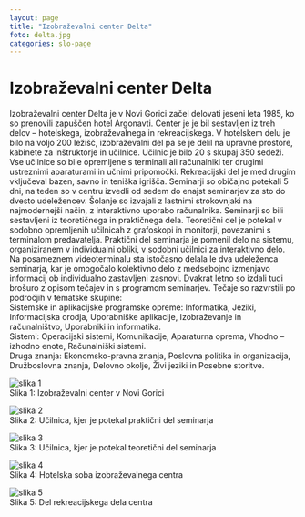 ```yaml
---
layout: page
title: "Izobraževalni center Delta"
foto: delta.jpg
categories: slo-page
---
```


# Izobraževalni center Delta

Izobraževalni center Delta je v Novi Gorici začel delovati jeseni leta 1985, ko so prenovili zapuščen hotel Argonavti. Center je je bil 
sestavljen iz treh delov – hotelskega, izobraževalnega in rekreacijskega. V hotelskem delu je bilo na voljo 200  ležišč, izobraževalni del 
pa se je delil na upravne prostore, kabinete za inštruktorje in učilnice. Učilnic je bilo 20 s skupaj 350 sedeži. Vse učilnice so bile 
opremljene s terminali ali računalniki ter drugimi ustreznimi aparaturami in učnimi pripomočki. Rekreacijski del je med drugim vključeval 
bazen, savno in teniška igrišča. 
Seminarji so običajno potekali 5 dni, na teden so v centru izvedli od sedem do enajst seminarjev za sto do dvesto udeležencev. Šolanje so 
izvajali z lastnimi strokovnjaki na najmodernejši način, z interaktivno uporabo računalnika. Seminarji so bili sestavljeni iz teoretičnega 
in praktičnega dela. Teoretični del je potekal v sodobno opremljenih učilnicah z grafoskopi in monitorji, povezanimi s terminalom predavatelja. 
Praktični del seminarja je pomenil delo na sistemu, organiziranem v individualni obliki, v sodobni učilnici za interaktivno delo. Na 
posameznem videoterminalu sta istočasno delala le dva udeleženca seminarja, kar je omogočalo kolektivno delo z medsebojno izmenjavo informacij 
ob individualno zastavljeni zasnovi. 
Dvakrat letno so izdali tudi brošuro z opisom tečajev in s programom seminarjev. Tečaje so razvrstili po področjih v tematske skupine:
<br>
Sistemske in aplikacijske programske opreme: Informatika, Jeziki, Informacijska orodja, Uporabniške aplikacije, Izobraževanje in računalništvo, Uporabniki in informatika.
<br>
Sistemi: Operacijski sistemi, Komunikacije, Aparaturna oprema, Vhodno – izhodno enote, Računalniški sistemi.
<br>
Druga znanja: Ekonomsko-pravna znanja, Poslovna politika in organizacija, Družboslovna znanja, Delovno okolje, Živi jeziki in Posebne storitve.

![slika 1]({{site.baseurl}}/assets/img/zgodovina/izob1.png)  
Slika 1: Izobraževalni center v Novi Gorici

![slika 2]({{site.baseurl}}/assets/img/zgodovina/izob2.png)  
Slika 2: Učilnica, kjer je potekal praktični del seminarja

![slika 3]({{site.baseurl}}/assets/img/zgodovina/izob3.png)  
Slika 3: Učilnica, kjer je potekal teoretični del seminarja

![slika 4]({{site.baseurl}}/assets/img/zgodovina/izob4.png)  
Slika 4: Hotelska soba izobraževalnega centra

![slika 5]({{site.baseurl}}/assets/img/zgodovina/izob5.png)  
Slika 5: Del rekreacijskega dela centra
